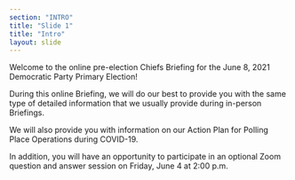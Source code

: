 ```yaml
---
section: "INTRO"
title: "Slide 1"
title: "Intro"
layout: slide
---
```


Welcome to the online pre-election Chiefs Briefing for the June 8, 2021 Democratic Party Primary Election!

During this online Briefing, we will do our best to provide you with the same type of detailed information that we usually provide during in-person Briefings.

We will also provide you with information on our Action Plan for Polling Place Operations during COVID-19.

In addition, you will have an opportunity to participate in an optional Zoom question and answer session on Friday, June 4 at 2:00 p.m.




